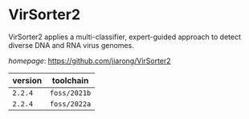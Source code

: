 # VirSorter2

VirSorter2 applies a multi-classifier, expert-guided approach to detect diverse DNA and  RNA virus genomes.

*homepage*: <https://github.com/jiarong/VirSorter2>

version | toolchain
--------|----------
``2.2.4`` | ``foss/2021b``
``2.2.4`` | ``foss/2022a``
